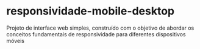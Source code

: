 # responsividade-mobile-desktop
Projeto de interface web simples, construído com o objetivo de abordar os conceitos fundamentais de responsividade para diferentes dispositivos móveis
